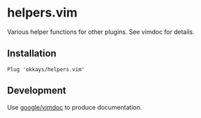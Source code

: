 # helpers.vim

Various helper functions for other plugins. See vimdoc for details.

## Installation

```vimscript
Plug 'okkays/helpers.vim'
```

## Development

Use [google/vimdoc](https://github.com/google/vimdoc) to produce documentation.
